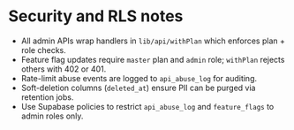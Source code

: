 # Security and RLS notes

- All admin APIs wrap handlers in `lib/api/withPlan` which enforces plan + role checks.
- Feature flag updates require `master` plan and `admin` role; `withPlan` rejects others with 402 or 401.
- Rate-limit abuse events are logged to `api_abuse_log` for auditing.
- Soft-deletion columns (`deleted_at`) ensure PII can be purged via retention jobs.
- Use Supabase policies to restrict `api_abuse_log` and `feature_flags` to admin roles only.
